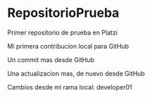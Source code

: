 # RepositorioPrueba
Primer repositorio de prueba en Platzi

Mi primera contribucion local para GitHub

Un commit mas desde GitHub

Una actualizacion mas, de nuevo desde GitHub

Cambios desde mi rama local: developer01
